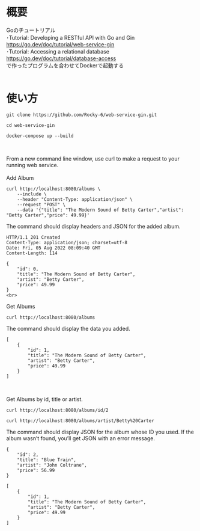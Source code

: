 # 概要
Goのチュートリアル<br>
･Tutorial: Developing a RESTful API with Go and Gin<br>
https://go.dev/doc/tutorial/web-service-gin<br>
･Tutorial: Accessing a relational database<br>
https://go.dev/doc/tutorial/database-access<br>
で作ったプログラムを合わせてDockerで起動する<br>
<br>

# 使い方
```
git clone https://github.com/Rocky-6/web-service-gin.git

cd web-service-gin

docker-compose up --build
```
<br>

From a new command line window, use curl to make a request to your running web service.<br>
<br>
Add Album
```
curl http://localhost:8080/albums \
    --include \
    --header "Content-Type: application/json" \
    --request "POST" \
    --data '{"title": "The Modern Sound of Betty Carter","artist": "Betty Carter","price": 49.99}'
```
The command should display headers and JSON for the added album.
```
HTTP/1.1 201 Created
Content-Type: application/json; charset=utf-8
Date: Fri, 05 Aug 2022 08:09:40 GMT
Content-Length: 114

{
    "id": 0,
    "title": "The Modern Sound of Betty Carter",
    "artist": "Betty Carter",
    "price": 49.99
}
<br>
```
Get Albums
```
curl http://localhost:8080/albums
```
The command should display the data you added.
```
[
    {
        "id": 1,
        "title": "The Modern Sound of Betty Carter",
        "artist": "Betty Carter",
        "price": 49.99
    }
]
```
<br>

Get Albums by id, title or artist.
```
curl http://localhost:8080/albums/id/2
```
```
curl http://localhost:8080/albums/artist/Betty%20Carter
```
The command should display JSON for the album whose ID you used. If the album wasn’t found, you’ll get JSON with an error message.
```
{
    "id": 2,
    "title": "Blue Train",
    "artist": "John Coltrane",
    "price": 56.99
}
```
```
[
    {
        "id": 1,
        "title": "The Modern Sound of Betty Carter",
        "artist": "Betty Carter",
        "price": 49.99
    }
]
```